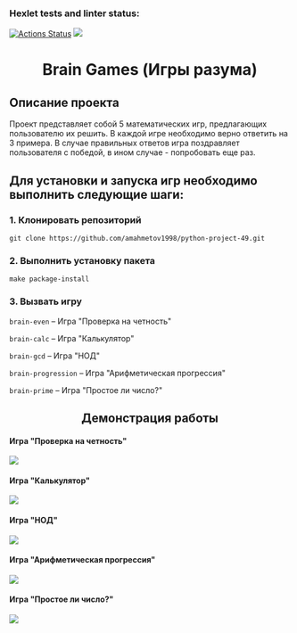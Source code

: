 ### Hexlet tests and linter status:
[![Actions Status](https://github.com/amahmetov1998/python-project-49/workflows/hexlet-check/badge.svg)](https://github.com/amahmetov1998/python-project-49/actions)
<a href="https://codeclimate.com/github/amahmetov1998/python-project-49/maintainability"><img src="https://api.codeclimate.com/v1/badges/dcc1a26a056d716f76e1/maintainability" /></a>

<h1 align="center">Brain Games (Игры разума)</h1>

## Описание проекта
Проект представляет собой 5 математических игр, предлагающих пользователю их решить. В каждой игре необходимо верно
ответить на 3 примера. В случае правильных ответов игра поздравляет пользователя с победой, в ином случае - попробовать
еще раз.
## Для установки и запуска игр необходимо выполнить следующие шаги:
### 1. Клонировать репозиторий

`git clone https://github.com/amahmetov1998/python-project-49.git`

### 2. Выполнить установку пакета

`make package-install`

### 3. Вызвать игру

`brain-even` – Игра "Проверка на четность"

`brain-calc` – Игра "Калькулятор"

`brain-gcd` – Игра "НОД"

`brain-progression` – Игра "Арифметическая прогрессия"

`brain-prime` – Игра "Простое ли число?"

<h2 align="center">Демонстрация работы</h2>

#### Игра "Проверка на четность"

<a href="https://asciinema.org/a/8lBjcA7LzXnMcflaevINSfTej" target="_blank"><img src="https://asciinema.org/a/8lBjcA7LzXnMcflaevINSfTej.svg" /></a>

#### Игра "Калькулятор"

<a href="https://asciinema.org/a/HgYpTLj6mgoo45yL7FMumQXwB" target="_blank"><img src="https://asciinema.org/a/HgYpTLj6mgoo45yL7FMumQXwB.svg" /></a>

#### Игра "НОД"

<a href="https://asciinema.org/a/LN3fGxIGtf9SEVfQGffluySYQ" target="_blank"><img src="https://asciinema.org/a/LN3fGxIGtf9SEVfQGffluySYQ.svg" /></a>

#### Игра "Арифметическая прогрессия"

<a href="https://asciinema.org/a/qZmbNgpoFovXXl7sxPzugOMiu" target="_blank"><img src="https://asciinema.org/a/qZmbNgpoFovXXl7sxPzugOMiu.svg" /></a>

#### Игра "Простое ли число?"

<a href="https://asciinema.org/a/Jlqe0I1bjGf77N0FDvw37aYGL" target="_blank"><img src="https://asciinema.org/a/Jlqe0I1bjGf77N0FDvw37aYGL.svg" /></a>

